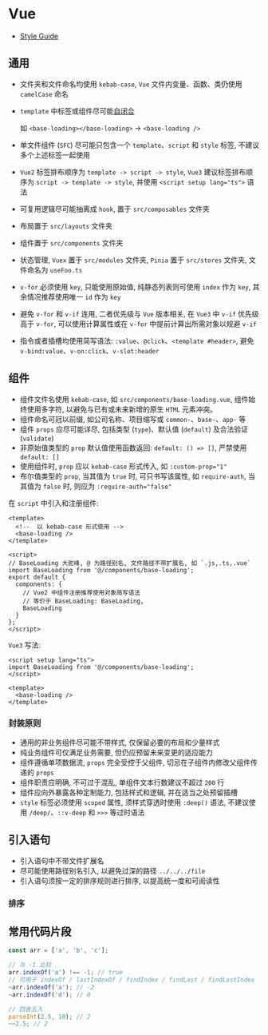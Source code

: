# Vue

- [Style Guide](https://vuejs.org/style-guide/)

## 通用

- 文件夹和文件命名均使用 `kebab-case`, `Vue` 文件内变量、函数、类仍使用 `camelCase` 命名
- `template` 中标签或组件尽可能[自闭合](https://vuejs.org/style-guide/rules-strongly-recommended.html#self-closing-components)

  如 `<base-loading></base-loading>` -> `<base-loading />`

- 单文件组件 (`SFC`) 尽可能只包含一个 `template`、`script` 和 `style` 标签, 不建议多个上述标签一起使用
- `Vue2` 标签排布顺序为 `template -> script -> style`, `Vue3` 建议标签排布顺序为 `script -> template -> style`, 并使用 `<script setup lang="ts">` 语法
- 可复用逻辑尽可能抽离成 `hook`, 置于 `src/composables` 文件夹
- 布局置于 `src/layouts` 文件夹
- 组件置于 `src/components` 文件夹
- 状态管理, `Vuex` 置于 `src/modules` 文件夹, `Pinia` 置于 `src/stores` 文件夹, 文件命名为 `useFoo.ts`
- `v-for` 必须使用 `key`, 只能使用原始值,
  纯静态列表则可使用 `index` 作为 `key`, 其余情况推荐使用唯一 `id` 作为 `key`
- 避免 `v-for` 和 `v-if` 连用, 二者优先级与 `Vue` 版本相关, 在 `Vue3` 中 `v-if` 优先级高于 `v-for`,
  可以使用计算属性或在 `v-for` 中提前计算出所需对象以规避 `v-if`
- 指令或者插槽均使用简写语法: `:value`、`@click`、`<template #header>`,
  避免 `v-bind:value`、`v-on:click`、`v-slot:header`

## 组件

- 组件文件名使用 `kebab-case`, 如 `src/components/base-loading.vue`, 组件始终使用多字符,
  以避免与已有或未来新增的原生 `HTML` 元素冲突。
- 组件命名可冠以前缀, 如公司名称、项目缩写或 `common-`、`base-`、`app-` 等
- 组件 `props` 应尽可能详尽, 包括类型 (`type`)、默认值 (`default`) 及合法验证 (`validate`)
- 非原始值类型的 `prop` 默认值使用函数返回: `default: () => []`, 严禁使用 `default: []`
- 使用组件时, `prop` 应以 `kebab-case` 形式传入, 如 `:custom-prop="1"`
- 布尔值类型的 `prop`, 当其值为 `true` 时, 可只书写该属性, 如 `require-auth`,
  当其值为 `false` 时, 则应为 `:require-auth="false"`

在 `script` 中引入和注册组件:

```vue
<template>
  <!--  以 kebab-case 形式使用 -->
  <base-loading />
</template>

<script>
// BaseLoading 大驼峰, @ 为路径别名, 文件路径不带扩展名, 如 `.js,.ts,.vue`
import BaseLoading from '@/components/base-loading';
export default {
  components: {
    // Vue2 中组件注册推荐使用对象简写语法
    // 等价于 BaseLoading: BaseLoading,
    BaseLoading
  }
};
</script>
```

`Vue3` 写法:

```vue
<script setup lang="ts">
import BaseLoading from '@/components/base-loading';
</script>

<template>
  <base-loading />
</template>
```

### 封装原则

- 通用的非业务组件尽可能不带样式, 仅保留必要的布局和少量样式
- 纯业务组件可仅满足业务需要, 但仍应预留未来变更的适应能力
- 组件遵循单项数据流, `props` 完全受控于父组件, 切忌在子组件内修改父组件传递的 `props`
- 组件职责应明确, 不可过于混乱, 单组件文本行数建议不超过 `200` 行
- 组件应向外暴露各种定制能力, 包括样式和逻辑, 并在适当之处预留插槽
- `style` 标签必须使用 `scoped` 属性, 须样式穿透时使用 `:deep()` 语法, 不建议使用 `/deep/`、`::v-deep` 和 `>>>` 等过时语法

## 引入语句

- 引入语句中不带文件扩展名
- 尽可能使用路径别名引入, 以避免过深的路径 `../../../file`
- 引入语句须按一定的排序规则进行排序, 以提高统一度和可阅读性

### 排序

## 常用代码片段

```js
const arr = ['a', 'b', 'c'];

// 与 -1 比较
arr.indexOf('a') !== -1; // true
// 可用于 indexOf / lastIndexOf / findIndex / findLast / findLastIndex
~arr.indexOf('a'); // -2
~arr.indexOf('d'); // 0

// 四舍五入
parseInt(2.5, 10); // 2
~~2.5; // 2
```
